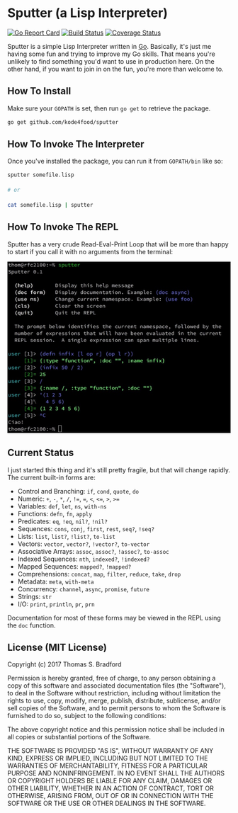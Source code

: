 # Sputter (a Lisp Interpreter)
[![Go Report Card](https://goreportcard.com/badge/github.com/kode4food/sputter)](https://goreportcard.com/report/github.com/kode4food/sputter) [![Build Status](https://travis-ci.org/kode4food/sputter.svg?branch=master)](https://travis-ci.org/kode4food/sputter) [![Coverage Status](https://coveralls.io/repos/github/kode4food/sputter/badge.svg?branch=master)](https://coveralls.io/github/kode4food/sputter?branch=master)

Sputter is a simple Lisp Interpreter written in
[Go](https://golang.org/). Basically, it's just me having some fun
and trying to improve my Go skills. That means you're unlikely to
find something you'd want to use in production here. On the other
hand, if you want to join in on the fun, you're more than welcome
to.

## How To Install
Make sure your `GOPATH` is set, then run `go get` to retrieve the
package.

```bash
go get github.com/kode4food/sputter
```

## How To Invoke The Interpreter
Once you've installed the package, you can run it from `GOPATH/bin`
like so:

```bash
sputter somefile.lisp

# or

cat somefile.lisp | sputter
```

## How To Invoke The REPL
Sputter has a very crude Read-Eval-Print Loop that will be more than
happy to start if you call it with no arguments from the terminal:

<img src="docs/img/repl.jpeg" />

## Current Status
I just started this thing and it's still pretty fragile, but
that will change rapidly. The current built-in forms are:

  * Control and Branching: `if`, `cond`, `quote`, `do`
  * Numeric: `+`, `-`, `*`, `/`, `!=`, `=`, `<`, `<=`, `>`, `>=`
  * Variables: `def`, `let`, `ns`, `with-ns`
  * Functions: `defn`, `fn`, `apply`
  * Predicates: `eq`, `!eq`, `nil?`, `!nil?`
  * Sequences: `cons`, `conj`, `first`, `rest`, `seq?`, `!seq?`
  * Lists: `list`, `list?`, `!list?`, `to-list`
  * Vectors: `vector`, `vector?`, `!vector?`, `to-vector`
  * Associative Arrays: `assoc`, `assoc?`, `!assoc?`, `to-assoc`
  * Indexed Sequences: `nth`, `indexed?`, `!indexed?`
  * Mapped Sequences: `mapped?`, `!mapped?`
  * Comprehensions: `concat`, `map`, `filter`, `reduce`, `take`, `drop`
  * Metadata: `meta`, `with-meta`
  * Concurrency: `channel`, `async`, `promise`, `future`
  * Strings: `str`
  * I/O: `print`, `println`, `pr`, `prn`

Documentation for most of these forms may be viewed in the
REPL using the `doc` function.

## License (MIT License)
Copyright (c) 2017 Thomas S. Bradford

Permission is hereby granted, free of charge, to any person
obtaining a copy of this software and associated documentation
files (the "Software"), to deal in the Software without
restriction, including without limitation the rights to use,
copy, modify, merge, publish, distribute, sublicense, and/or
sell copies of the Software, and to permit persons to whom the
Software is furnished to do so, subject to the following
conditions:

The above copyright notice and this permission notice shall be
included in all copies or substantial portions of the Software.

THE SOFTWARE IS PROVIDED "AS IS", WITHOUT WARRANTY OF ANY KIND,
EXPRESS OR IMPLIED, INCLUDING BUT NOT LIMITED TO THE WARRANTIES
OF MERCHANTABILITY, FITNESS FOR A PARTICULAR PURPOSE AND
NONINFRINGEMENT. IN NO EVENT SHALL THE AUTHORS OR COPYRIGHT
HOLDERS BE LIABLE FOR ANY CLAIM, DAMAGES OR OTHER LIABILITY,
WHETHER IN AN ACTION OF CONTRACT, TORT OR OTHERWISE, ARISING
FROM, OUT OF OR IN CONNECTION WITH THE SOFTWARE OR THE USE OR
OTHER DEALINGS IN THE SOFTWARE.
